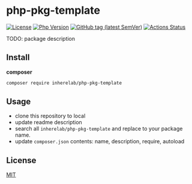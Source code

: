 # php-pkg-template

[![License](https://img.shields.io/packagist/l/inherelab/php-pkg-template.svg?style=flat-square)](LICENSE)
[![Php Version](https://img.shields.io/badge/php-%3E=7.2.0-brightgreen.svg?maxAge=2592000)](https://packagist.org/packages/inherelab/php-pkg-template)
[![GitHub tag (latest SemVer)](https://img.shields.io/github/tag/inherelab/php-pkg-template)](https://github.com/inherelab/php-pkg-template)
[![Actions Status](https://github.com/inherelab/php-pkg-template/workflows/Unit-Tests/badge.svg)](https://github.com/inherelab/php-pkg-template/actions)

TODO: package description

## Install

**composer**

```bash
composer require inherelab/php-pkg-template
```

## Usage

- clone this repository to local
- update readme description
- search all `inherelab/php-pkg-template` and replace to your package name.
- update `composer.json` contents: name, description, require, autoload

## License

[MIT](LICENSE)
